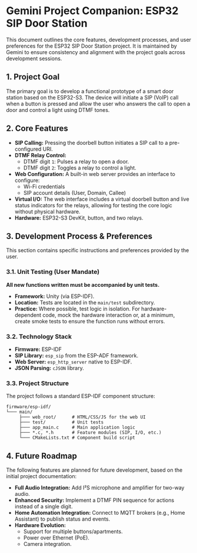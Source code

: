 # Gemini Project Companion: ESP32 SIP Door Station

This document outlines the core features, development processes, and user preferences for the ESP32 SIP Door Station project. It is maintained by Gemini to ensure consistency and alignment with the project goals across development sessions.

## 1. Project Goal

The primary goal is to develop a functional prototype of a smart door station based on the ESP32-S3. The device will initiate a SIP (VoIP) call when a button is pressed and allow the user who answers the call to open a door and control a light using DTMF tones.

## 2. Core Features

- **SIP Calling:** Pressing the doorbell button initiates a SIP call to a pre-configured URI.
- **DTMF Relay Control:**
    - DTMF digit `1`: Pulses a relay to open a door.
    - DTMF digit `2`: Toggles a relay to control a light.
- **Web Configuration:** A built-in web server provides an interface to configure:
    - Wi-Fi credentials
    - SIP account details (User, Domain, Callee)
- **Virtual I/O:** The web interface includes a virtual doorbell button and live status indicators for the relays, allowing for testing the core logic without physical hardware.
- **Hardware:** ESP32-S3 DevKit, button, and two relays.

## 3. Development Process & Preferences

This section contains specific instructions and preferences provided by the user.

### 3.1. Unit Testing (User Mandate)

**All new functions written must be accompanied by unit tests.**

- **Framework:** Unity (via ESP-IDF).
- **Location:** Tests are located in the `main/test` subdirectory.
- **Practice:** Where possible, test logic in isolation. For hardware-dependent code, mock the hardware interaction or, at a minimum, create smoke tests to ensure the function runs without errors.

### 3.2. Technology Stack

- **Firmware:** ESP-IDF
- **SIP Library:** `esp_sip` from the ESP-ADF framework.
- **Web Server:** `esp_http_server` native to ESP-IDF.
- **JSON Parsing:** `cJSON` library.

### 3.3. Project Structure

The project follows a standard ESP-IDF component structure:

```
firmware/esp-idf/
└─── main/
     ├─── web_root/      # HTML/CSS/JS for the web UI
     ├─── test/          # Unit tests
     ├─── app_main.c     # Main application logic
     ├─── *.c, *.h       # Feature modules (SIP, I/O, etc.)
     └─── CMakeLists.txt # Component build script
```

## 4. Future Roadmap

The following features are planned for future development, based on the initial project documentation:

- **Full Audio Integration:** Add I²S microphone and amplifier for two-way audio.
- **Enhanced Security:** Implement a DTMF PIN sequence for actions instead of a single digit.
- **Home Automation Integration:** Connect to MQTT brokers (e.g., Home Assistant) to publish status and events.
- **Hardware Evolution:**
    - Support for multiple buttons/apartments.
    - Power over Ethernet (PoE).
    - Camera integration.
